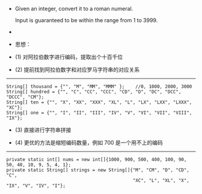 * Given an integer, convert it to a roman numeral.

  Input is guaranteed to be within the range from 1 to 3999.


 
* 
* 思想：

* (1) 对阿拉伯数字进行编码，提取出个十百千位


* (2) 提前找到阿拉伯数字和对应罗马字符串的对应关系

-----
    String[] thousand = {"", "M", "MM", "MMM" };    //0, 1000, 2000, 3000
    String[] hundred = {"", "C", "CC", "CCC", "CD", "D", "DC", "DCC", "DCCC", "CM"};
    String[] ten = {"", "X", "XX", "XXX", "XL", "L", "LX", "LXX", "LXXX", "XC"};
    String[] one = {"", "I", "II", "III", "IV", "V", "VI", "VII", "VIII", "IX"};

* (3) 直接进行字符串拼接

* (4) 更优的方法是缩短编码数量，例如 700 是一个用不上的编码

---
    private static int[] nums = new int[]{1000, 900, 500, 400, 100, 90, 50, 40, 10, 9, 5, 4, 1};
    private static String[] strings = new String[]{"M", "CM", "D", "CD", "C", 
                                                   "XC", "L", "XL", "X", "IX", "V", "IV", "I"};
